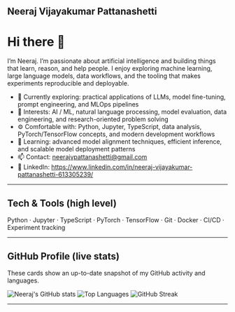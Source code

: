 ## Neeraj Vijayakumar Pattanashetti

# Hi there 👋
I’m Neeraj. I’m passionate about artificial intelligence and building things that learn, reason, and help people. I enjoy exploring machine learning, large language models, data workflows, and the tooling that makes experiments reproducible and deployable.

- 🔭 Currently exploring: practical applications of LLMs, model fine-tuning, prompt engineering, and MLOps pipelines  
- 🧠 Interests: AI / ML, natural language processing, model evaluation, data engineering, and research-oriented problem solving  
- ⚙️ Comfortable with: Python, Jupyter, TypeScript, data analysis, PyTorch/TensorFlow concepts, and modern development workflows  
- 🌱 Learning: advanced model alignment techniques, efficient inference, and scalable model deployment patterns  
- 📫 Contact: neerajvpattanashetti@gmail.com  
- 🔗 LinkedIn: https://www.linkedin.com/in/neeraj-vijayakumar-pattanashetti-613305239/

---

## Tech & Tools (high level)
Python · Jupyter · TypeScript · PyTorch · TensorFlow · Git · Docker · CI/CD · Experiment tracking

---

## GitHub Profile (live stats)
These cards show an up-to-date snapshot of my GitHub activity and languages.

![Neeraj's GitHub stats](https://github-readme-stats.vercel.app/api?username=Neeraj0704&show_icons=true&theme=tokyonight)
![Top Languages](https://github-readme-stats.vercel.app/api/top-langs/?username=Neeraj0704&layout=compact&theme=tokyonight)
![GitHub Streak](https://github-readme-streak-stats.herokuapp.com/?user=Neeraj0704&theme=tokyonight)

---
